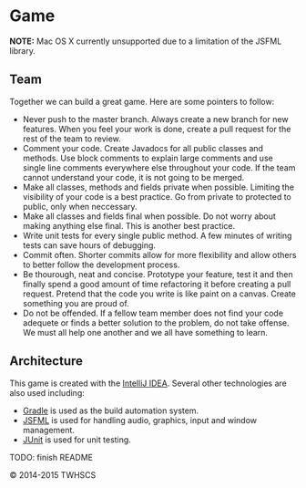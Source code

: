 Game
====
**NOTE:** Mac OS X currently unsupported due to a limitation of the JSFML library.

Team
----
Together we can build a great game. Here are some pointers to follow:
+ Never push to the master branch. Always create a new branch for new features. When you feel your work is done, create a pull request for the rest of the team to review.
+ Comment your code. Create Javadocs for all public classes and methods. Use block comments to explain large comments and use single line comments everywhere else throughout your code. If the team cannot understand your code, it is not going to be merged.
+ Make all classes, methods and fields private when possible. Limiting the visibility of your code is a best practice. Go from private to protected to public, only when neccessary.
+ Make all classes and fields final when possible. Do not worry about making anything else final. This is another best practice.
+ Write unit tests for every single public method. A few minutes of writing tests can save hours of debugging.
+ Commit often. Shorter commits allow for more flexibility and allow others to better follow the development process.
+ Be thourough, neat and concise. Prototype your feature, test it and then finally spend a good amount of time refactoring it before creating a pull request. Pretend that the code you write is like paint on a canvas. Create something you are proud of.
+ Do not be offended. If a fellow team member does not find your code adequete or finds a better solution to the problem, do not take offense. We must all help one another and we all have something to learn.

Architecture
------------
This game is created with the [IntelliJ IDEA](https://www.jetbrains.com/idea/). Several other technologies are also used including:
+ [Gradle](https://gradle.org/) is used as the build automation system.
+ [JSFML](http://jsfml.org/) is used for handling audio, graphics, input and window management.
+ [JUnit](http://junit.org/) is used for unit testing.

TODO: finish README

&copy; 2014-2015 TWHSCS
